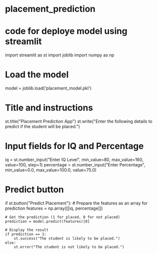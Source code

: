 # placement_prediction 
# code for deploye model using streamlit
import streamlit as st
import joblib
import numpy as np

# Load the model
model = joblib.load('placement_model.pkl')

# Title and instructions
st.title("Placement Prediction App")
st.write("Enter the following details to predict if the student will be placed.")

# Input fields for IQ and Percentage
iq = st.number_input("Enter IQ Level", min_value=80, max_value=160, value=100, step=1)
percentage = st.number_input("Enter Percentage", min_value=0.0, max_value=100.0, value=75.0)

# Predict button
if st.button("Predict Placement"):
    # Prepare the features as an array for prediction
    features = np.array([[iq, percentage]])

    # Get the prediction (1 for placed, 0 for not placed)
    prediction = model.predict(features)[0]

    # Display the result
    if prediction == 1:
        st.success("The student is likely to be placed.")
    else:
        st.error("The student is not likely to be placed.")
